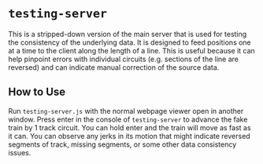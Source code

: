 # `testing-server`

This is a stripped-down version of the main server that is used for testing the consistency of the underlying
data. It is designed to feed positions one at a time to the client along the length of a line. This is useful because
it can help pinpoint errors with individual circuits (e.g. sections of the line are reversed) and can indicate manual correction
of the source data.

## How to Use
Run `testing-server.js` with the normal webpage viewer open in another window. Press enter in the console
of `testing-server` to advance the fake train by 1 track circuit. You can hold enter and the train will
move as fast as it can. You can observe any jerks in its motion that might indicate reversed segments of track, missing
segments, or some other data consistency issues.